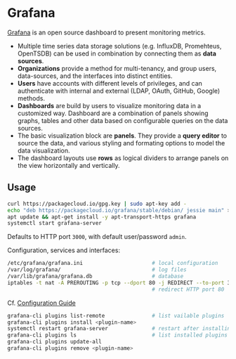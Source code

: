 # Grafana

[Grafana](https://github.com/grafana/grafana) is an open source dashboard to present monitoring metrics.

- Multiple time series data storage solutions (e.g. InfluxDB, Promehteus, OpenTSDB) can be used in combination by connecting them as **data sources**. 
- **Organizations** provide a method for multi-tenancy, and group users, data-sources, and the interfaces into distinct entities.
- **Users** have accounts with different levels of privileges, and can authenticate with internal and external (LDAP, OAuth, GitHub, Google) methods.
- **Dashboards** are build by users to visualize monitoring data in a customized way. Dashboard are a combination of panels showing graphs, tables and other data based on configurable queries on the data sources.
- The basic visualization block are **panels**. They provide a **query editor** to source the data, and various styling and formating options to model the data visualization.
- The dashboard layouts use **rows** as logical dividers to arrange panels on the view horizontally and vertically.

## Usage

```bash
curl https://packagecloud.io/gpg.key | sudo apt-key add -
echo "deb https://packagecloud.io/grafana/stable/debian/ jessie main" > /etc/apt/sources.list.d/grafana.list
apt update && apt-get install -y apt-transport-https grafana
systemctl start grafana-server
```

Defaults to HTTP port `3000`, with default user/password `admin`.

Configuration, services and interfaces:

```bash
/etc/grafana/grafana.ini                      # local configuration
/var/log/grafana/                             # log files 
/var/lib/grafana/grafana.db                   # database
iptables -t nat -A PREROUTING -p tcp --dport 80 -j REDIRECT --to-port 3000
                                              # redirect HTTP port 80
```

Cf. [Configuration Guide](http://docs.grafana.org/installation/configuration/)

```bash
grafana-cli plugins list-remote               # list vailable plugins
grafana-cli plugins install <plugin-name>
systemctl restart grafana-server              # restart after installing plugins
grafana-cli plugins ls                        # list installed plugins
grafana-cli plugins update-all
grafana-cli plugins remove <plugin-name>
```




